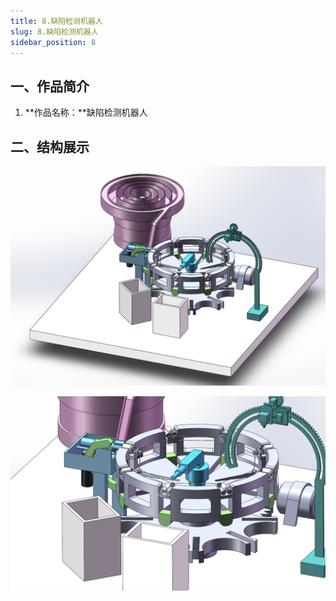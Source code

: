 ```yaml
---
title: 8.缺陷检测机器人
slug: 8.缺陷检测机器人
sidebar_position: 8
---
```




## 一、作品简介

1. **作品名称：**缺陷检测机器人

## 二、结构展示

![1](./img/8.缺陷检测机器人/1.png)

![2](./img/8.缺陷检测机器人/2.png)

